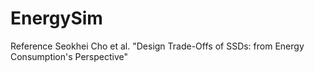 EnergySim
=========

Reference Seokhei Cho et al. "Design Trade-Offs of SSDs: from Energy Consumption's Perspective"

